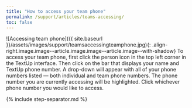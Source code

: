 ```yaml
---
title: "How to access your team phone"
permalink: /support/articles/teams-accessing/
toc: false
---
```


![Accessing team phone]({{ site.baseurl }}/assets/images/support/teamsaccessingteamphone.jpg){: .align-right.image.image--article.image.image--article.image--with-shadow} To access your team phone, first click the person icon in the top left corner in the TextUp interface. Then click on the bar that displays your name and TextUp phone number. A drop-down will appear with all of your phone numbers listed &mdash; both individual and team phone numbers. The phone number you are currently accessing will be highlighted. Click whichever phone number you would like to access.

{% include step-separator.md %}
